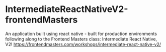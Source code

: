 # IntermediateReactNativeV2-frontendMasters
An application built using react native - built for production environments following along to the Frontend Masters class: Intermediate React Native, V2! https://frontendmasters.com/workshops/intermediate-react-native-v2/
